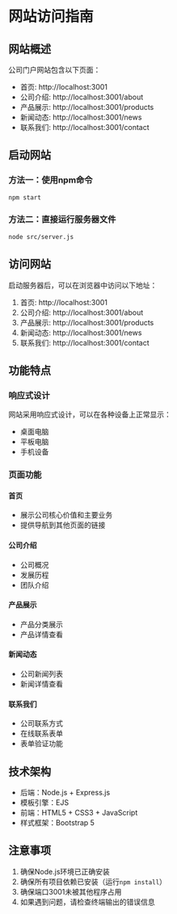 # 网站访问指南

## 网站概述

公司门户网站包含以下页面：
- 首页: http://localhost:3001
- 公司介绍: http://localhost:3001/about
- 产品展示: http://localhost:3001/products
- 新闻动态: http://localhost:3001/news
- 联系我们: http://localhost:3001/contact

## 启动网站

### 方法一：使用npm命令
```bash
npm start
```

### 方法二：直接运行服务器文件
```bash
node src/server.js
```

## 访问网站

启动服务器后，可以在浏览器中访问以下地址：

1. 首页: http://localhost:3001
2. 公司介绍: http://localhost:3001/about
3. 产品展示: http://localhost:3001/products
4. 新闻动态: http://localhost:3001/news
5. 联系我们: http://localhost:3001/contact

## 功能特点

### 响应式设计
网站采用响应式设计，可以在各种设备上正常显示：
- 桌面电脑
- 平板电脑
- 手机设备

### 页面功能

#### 首页
- 展示公司核心价值和主要业务
- 提供导航到其他页面的链接

#### 公司介绍
- 公司概况
- 发展历程
- 团队介绍

#### 产品展示
- 产品分类展示
- 产品详情查看

#### 新闻动态
- 公司新闻列表
- 新闻详情查看

#### 联系我们
- 公司联系方式
- 在线联系表单
- 表单验证功能

## 技术架构

- 后端：Node.js + Express.js
- 模板引擎：EJS
- 前端：HTML5 + CSS3 + JavaScript
- 样式框架：Bootstrap 5

## 注意事项

1. 确保Node.js环境已正确安装
2. 确保所有项目依赖已安装（运行`npm install`）
3. 确保端口3001未被其他程序占用
4. 如果遇到问题，请检查终端输出的错误信息